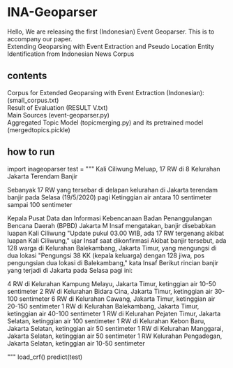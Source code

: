# INA-Geoparser
Hello,
We are releasing the first (Indonesian) Event Geoparser. This is to accompany our paper.  
Extending Geoparsing with Event Extraction and Pseudo Location Entity Identification from Indonesian News Corpus 

## contents
Corpus for Extended Geoparsing with Event Extraction (Indonesian): (small_corpus.txt)  
Result of Evaluation (RESULT V.txt)  
Main Sources (event-geoparser.py)  
Aggregated Topic Model (topicmerging.py) 
and its pretrained model (mergedtopics.pickle)  

## how to run
import inageoparser
test = """
Kali Ciliwung Meluap, 17 RW di 8 Kelurahan Jakarta Terendam Banjir

Sebanyak 17 RW yang tersebar di delapan kelurahan di Jakarta terendam banjir pada Selasa (19/5/2020) pagi
Ketinggian air antara 10 sentimeter sampai 100 sentimeter

Kepala Pusat Data dan Informasi Kebencanaan Badan Penanggulangan Bencana Daerah (BPBD) Jakarta M Insaf mengatakan, banjir disebabkan luapan Kali Ciliwung
 "Update pukul 03.00 WIB, ada 17 RW tergenang akibat luapan Kali Ciliwung," ujar Insaf saat dikonfirmasi
 Akibat banjir tersebut, ada 128 warga di Kelurahan Balekambang, Jakarta Timur, yang mengungsi di dua lokasi
 "Pengungsi 38 KK (kepala keluarga) dengan 128 jiwa, pos pengungsian dua lokasi di Balekambang," kata Insaf
 Berikut rincian banjir yang terjadi di Jakarta pada Selasa pagi ini:

4 RW di Kelurahan Kampung Melayu, Jakarta Timur, ketinggian air 10-50 sentimeter
2 RW di Kelurahan Bidara Cina, Jakarta Timur, ketinggian air 30-100 sentimeter
6 RW di Kelurahan Cawang, Jakarta Timur, ketinggian air 20-150 sentimeter
1 RW di Kelurahan Balekambang, Jakarta Timur, ketinggian air 40-100 sentimeter
1 RW di Kelurahan Pejaten Timur, Jakarta Selatan, ketinggian air 100 sentimeter
1 RW di Kelurahan Kebon Baru, Jakarta Selatan, ketinggian air 50 sentimeter
1 RW di Kelurahan Manggarai, Jakarta Selatan, ketinggian air 50 sentimeter
1 RW Kelurahan Pengadegan, Jakarta Selatan, ketinggian air 10-50 sentimeter

"""
load_crf()
predict(test)

